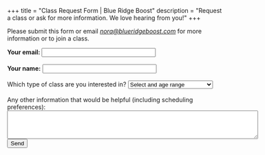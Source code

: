 +++
title = "Class Request Form | Blue Ridge Boost"
description = "Request a class or ask for more information. We love hearing from you!"
+++

<p>
Please submit this form or email <a href="nora@blueridgeboost.com"><em>nora@blueridgeboost.com</em></a> for more information or to join a class.
</p>

<p></p>

<form
  action="https://formspree.io/f/myyawwzg"
  method="POST"
>
  <label>
    <b>Your email:</b>
    <input type="email" name="email" size="30">
  </label><br></br>
    <label>
    <b>Your name:</b>
    <input type="name" name="name" size="30">
  </label>
<br></br>
<label>
Which type of class are you interested in?
  <select id="class" name="class">
    <option value="select">Select and age range</option>
    <option value="k2">Kindergarten - Second Grade</option>
    <option value="e25">Second - Fifth Grade</option>
    <option value="middle">Middle School</option>
  </select>
</label>
<br></br>
<label>
Any other information that would be helpful (including scheduling preferences):<br>
    <textarea name="message" rows="4" cols="70"></textarea>
  </label>
<br>
<button type="submit">Send</button>
</form>


<p></p>
